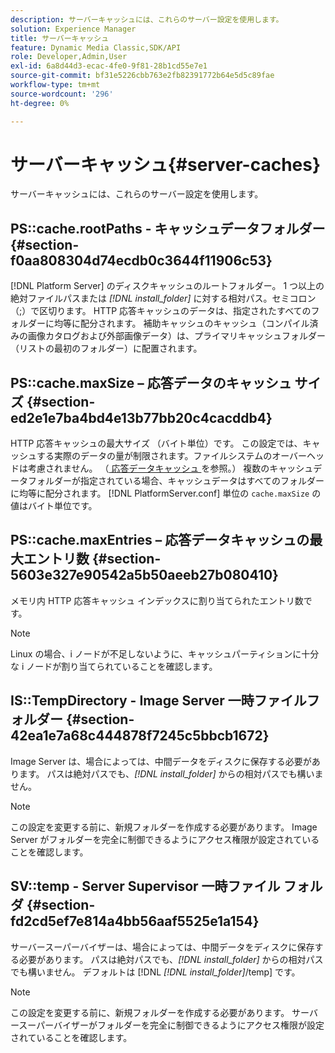 ```yaml
---
description: サーバーキャッシュには、これらのサーバー設定を使用します。
solution: Experience Manager
title: サーバーキャッシュ
feature: Dynamic Media Classic,SDK/API
role: Developer,Admin,User
exl-id: 6a8d44d3-ecac-4fe0-9f81-28b1cd55e7e1
source-git-commit: bf31e5226cbb763e2fb82391772b64e5d5c89fae
workflow-type: tm+mt
source-wordcount: '296'
ht-degree: 0%

---
```


# サーバーキャッシュ{#server-caches}

サーバーキャッシュには、これらのサーバー設定を使用します。

## PS::cache.rootPaths - キャッシュデータフォルダー {#section-f0aa808304d74ecdb0c3644f11906c53}

[!DNL Platform Server] のディスクキャッシュのルートフォルダー。 1 つ以上の絶対ファイルパスまたは *[!DNL install_folder]* に対する相対パス。セミコロン（;）で区切ります。 HTTP 応答キャッシュのデータは、指定されたすべてのフォルダーに均等に配分されます。 補助キャッシュのキャッシュ（コンパイル済みの画像カタログおよび外部画像データ）は、プライマリキャッシュフォルダー（リストの最初のフォルダー）に配置されます。

## PS::cache.maxSize – 応答データのキャッシュ サイズ {#section-ed2e1e7ba4bd4e13b77bb20c4cacddb4}

HTTP 応答キャッシュの最大サイズ （バイト単位）です。 この設定では、キャッシュする実際のデータの量が制限されます。ファイルシステムのオーバーヘッドは考慮されません。 （[ 応答データキャッシュ ](../../../../is-api/image-serving-api-ref/c-configuration-and-administration/c-data-caches/c-response-data-cache.md#concept-81ea996c242441f2a69f7e9d9b3a29ca) を参照。） 複数のキャッシュデータフォルダーが指定されている場合、キャッシュデータはすべてのフォルダーに均等に配分されます。 [!DNL PlatformServer.conf] 単位の `cache.maxSize` の値はバイト単位です。

## PS::cache.maxEntries – 応答データキャッシュの最大エントリ数 {#section-5603e327e90542a5b50aeeb27b080410}

メモリ内 HTTP 応答キャッシュ インデックスに割り当てられたエントリ数です。

>[!NOTE]
>
>Linux の場合、i ノードが不足しないように、キャッシュパーティションに十分な i ノードが割り当てられていることを確認します。

## IS::TempDirectory - Image Server 一時ファイルフォルダー {#section-42ea1e7a68c444878f7245c5bbcb1672}

Image Server は、場合によっては、中間データをディスクに保存する必要があります。 パスは絶対パスでも、*[!DNL install_folder]* からの相対パスでも構いません。

>[!NOTE]
>
>この設定を変更する前に、新規フォルダーを作成する必要があります。 Image Server がフォルダーを完全に制御できるようにアクセス権限が設定されていることを確認します。

## SV::temp - Server Supervisor 一時ファイル フォルダ {#section-fd2cd5ef7e814a4bb56aaf5525e1a154}

サーバースーパーバイザーは、場合によっては、中間データをディスクに保存する必要があります。 パスは絶対パスでも、*[!DNL install_folder]* からの相対パスでも構いません。 デフォルトは [!DNL *[!DNL install_folder]*/temp] です。

>[!NOTE]
>
>この設定を変更する前に、新規フォルダーを作成する必要があります。 サーバースーパーバイザーがフォルダーを完全に制御できるようにアクセス権限が設定されていることを確認します。
